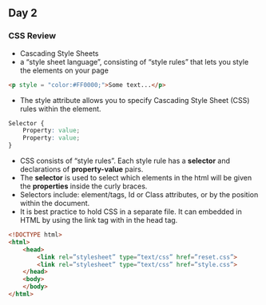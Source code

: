 ## Day 2

### CSS Review
* Cascading Style Sheets
* a “style sheet language”, consisting of “style rules” that lets you style the elements on your page

```html
<p style = "color:#FF0000;">Some text...</p>
```

* The style attribute allows you to specify Cascading Style Sheet (CSS) rules within the element.

```css
Selector {
    Property: value;
    Property: value;
}
```
* CSS consists of “style rules”. Each style rule has a **selector** and declarations of **property-value** pairs.
* The **selector** is used to select which elements in the html will be given the **properties** inside the curly braces. 
* Selectors include: element/tags, Id or Class attributes, or by the position within the document. 
* It is best practice to hold CSS in a separate file.  It can embedded in HTML by using the link tag with in the head tag. 

```html
<!DOCTYPE html>
<html>
    <head>
        <link rel=”stylesheet” type=”text/css” href=”reset.css”>
        <link rel=”stylesheet” type=”text/css” href=”style.css”>
    </head>
    <body>
    </body>
</html>
```